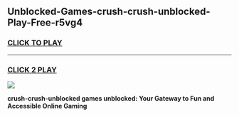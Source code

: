 
## Unblocked-Games-crush-crush-unblocked-Play-Free-r5vg4
<h3>
<a href="https://premium76.site?title=crush-crush-unblocked&ref=21A">CLICK TO PLAY</a></h3>
<hr>

<h3>
<a href="https://premium76.site?title=crush-crush-unblocked&ref=21A">CLICK 2 PLAY</a>
  
</h3>

<a href="https://premium76.site?title=crush-crush-unblocked&ref=21A"><img src="https://clearcache.store/games.png"></a>


**crush-crush-unblocked games unblocked: Your Gateway to Fun and Accessible Online Gaming**

